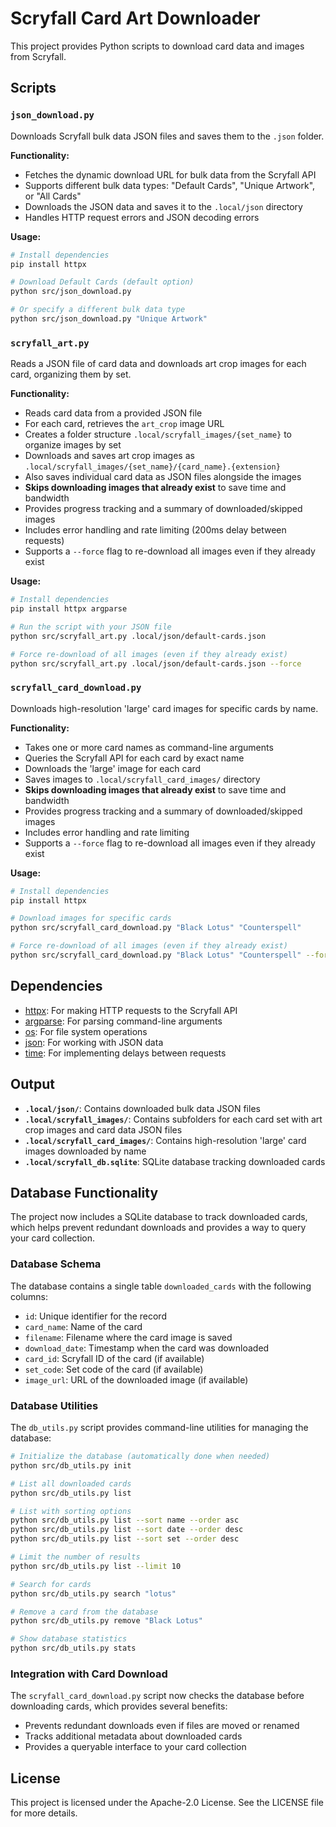 # Scryfall Card Art Downloader

This project provides Python scripts to download card data and images from Scryfall.

## Scripts

### `json_download.py`

Downloads Scryfall bulk data JSON files and saves them to the `.json` folder.

**Functionality:**

- Fetches the dynamic download URL for bulk data from the Scryfall API
- Supports different bulk data types: "Default Cards", "Unique Artwork", or "All Cards"
- Downloads the JSON data and saves it to the `.local/json` directory
- Handles HTTP request errors and JSON decoding errors

**Usage:**

```bash
# Install dependencies
pip install httpx

# Download Default Cards (default option)
python src/json_download.py

# Or specify a different bulk data type
python src/json_download.py "Unique Artwork"
```

### `scryfall_art.py`

Reads a JSON file of card data and downloads art crop images for each card, organizing them by set.

**Functionality:**

- Reads card data from a provided JSON file
- For each card, retrieves the `art_crop` image URL
- Creates a folder structure `.local/scryfall_images/{set_name}` to organize images by set
- Downloads and saves art crop images as `.local/scryfall_images/{set_name}/{card_name}.{extension}`
- Also saves individual card data as JSON files alongside the images
- **Skips downloading images that already exist** to save time and bandwidth
- Provides progress tracking and a summary of downloaded/skipped images
- Includes error handling and rate limiting (200ms delay between requests)
- Supports a `--force` flag to re-download all images even if they already exist

**Usage:**

```bash
# Install dependencies
pip install httpx argparse

# Run the script with your JSON file
python src/scryfall_art.py .local/json/default-cards.json

# Force re-download of all images (even if they already exist)
python src/scryfall_art.py .local/json/default-cards.json --force
```

### `scryfall_card_download.py`

Downloads high-resolution 'large' card images for specific cards by name.

**Functionality:**

- Takes one or more card names as command-line arguments
- Queries the Scryfall API for each card by exact name
- Downloads the 'large' image for each card
- Saves images to `.local/scryfall_card_images/` directory
- **Skips downloading images that already exist** to save time and bandwidth
- Provides progress tracking and a summary of downloaded/skipped images
- Includes error handling and rate limiting
- Supports a `--force` flag to re-download all images even if they already exist

**Usage:**

```bash
# Install dependencies
pip install httpx

# Download images for specific cards
python src/scryfall_card_download.py "Black Lotus" "Counterspell"

# Force re-download of all images (even if they already exist)
python src/scryfall_card_download.py "Black Lotus" "Counterspell" --force
```

## Dependencies

- [httpx](https://www.python-httpx.org/): For making HTTP requests to the Scryfall API
- [argparse](https://docs.python.org/3/library/argparse.html): For parsing command-line arguments
- [os](https://docs.python.org/3/library/os.html): For file system operations
- [json](https://docs.python.org/3/library/json.html): For working with JSON data
- [time](https://docs.python.org/3/library/time.html): For implementing delays between requests

## Output

- **`.local/json/`**: Contains downloaded bulk data JSON files
- **`.local/scryfall_images/`**: Contains subfolders for each card set with art crop images and card data JSON files
- **`.local/scryfall_card_images/`**: Contains high-resolution 'large' card images downloaded by name
- **`.local/scryfall_db.sqlite`**: SQLite database tracking downloaded cards

## Database Functionality

The project now includes a SQLite database to track downloaded cards, which helps prevent redundant downloads and provides a way to query your card collection.

### Database Schema

The database contains a single table `downloaded_cards` with the following columns:
- `id`: Unique identifier for the record
- `card_name`: Name of the card
- `filename`: Filename where the card image is saved
- `download_date`: Timestamp when the card was downloaded
- `card_id`: Scryfall ID of the card (if available)
- `set_code`: Set code of the card (if available)
- `image_url`: URL of the downloaded image (if available)

### Database Utilities

The `db_utils.py` script provides command-line utilities for managing the database:

```bash
# Initialize the database (automatically done when needed)
python src/db_utils.py init

# List all downloaded cards
python src/db_utils.py list

# List with sorting options
python src/db_utils.py list --sort name --order asc
python src/db_utils.py list --sort date --order desc
python src/db_utils.py list --sort set --order desc

# Limit the number of results
python src/db_utils.py list --limit 10

# Search for cards
python src/db_utils.py search "lotus"

# Remove a card from the database
python src/db_utils.py remove "Black Lotus"

# Show database statistics
python src/db_utils.py stats
```

### Integration with Card Download

The `scryfall_card_download.py` script now checks the database before downloading cards, which provides several benefits:
- Prevents redundant downloads even if files are moved or renamed
- Tracks additional metadata about downloaded cards
- Provides a queryable interface to your card collection

## License

This project is licensed under the Apache-2.0 License. See the LICENSE file for more details.
